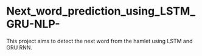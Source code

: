 # Next_word_prediction_using_LSTM_GRU-NLP-
This project aims to detect the next word from the hamlet using LSTM and GRU RNN.
